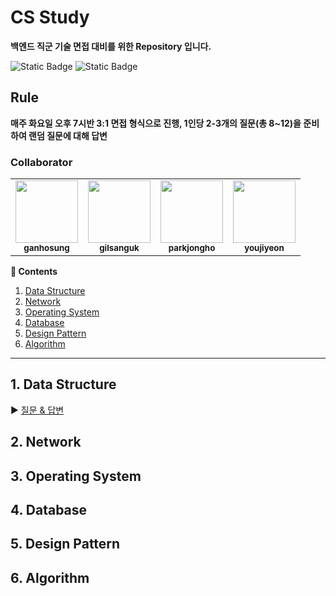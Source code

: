 # CS Study
**백엔드 직군 기술 면접 대비를 위한 Repository 입니다.**

![Static Badge](https://img.shields.io/badge/since-2023.06.29-%2391a3e5?style=flat-square) ![Static Badge](https://img.shields.io/badge/author-hosung%2C_sanguk%2C_jongho%2C_jiyeon-%23d396db?style=flat-square)

## Rule
**매주 화요일 오후 7시반 3:1 면접 형식으로 진행, 1인당 2-3개의 질문(총 8~12)을 준비하여 랜덤 질문에 대해 답변**

### Collaborator
<table>
  <tr>
   <td align="center">
   <a href="https://github.com/ghs93"><img src="https://avatars.githubusercontent.com/ghs93" width="100px;" alt=""/>
       <br /><sub><b>ganhosung</b><br></sub></a>
   </td>
   <td align="center">
   <a href="https://github.com/gilsanguk"><img src="https://avatars.githubusercontent.com/gilsanguk" width="100px;" alt=""/>
       <br /><sub><b>gilsanguk</b><br></sub></a>
   </td>
   <td align="center">
   <a href="https://github.com/jonghopark1014"><img src="https://avatars.githubusercontent.com/jonghopark1014" width="100px;" alt=""/>
       <br /><sub><b>parkjongho</b><br></sub></a>
   </td>
   <td align="center">
   <a href="https://github.com/youjiyeon"><img src="https://avatars.githubusercontent.com/youjiyeon" width="100px;" alt=""/>
       <br /><sub><b>youjiyeon</b><br></sub></a>
   </td>
  </tr>
</table>

**:book: Contents**
1. [Data Structure](#1-data-structure)
2. [Network](#2-network)
3. [Operating System](#3-operating-system)
4. [Database](#4-database)
5. [Design Pattern](#5-design-pattern)
6. [Algorithm](#6-algorithm)
---

## 1. Data Structure
:arrow_forward: [질문 & 답변](/DataStructure/Questions.md)

## 2. Network

## 3. Operating System

## 4. Database

## 5. Design Pattern

## 6. Algorithm 
